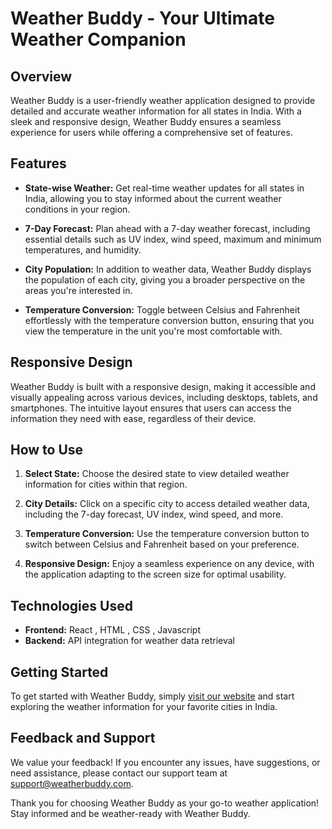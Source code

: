 # Weather Buddy - Your Ultimate Weather Companion

## Overview

Weather Buddy is a user-friendly weather application designed to provide detailed and accurate weather information for all states in India. With a sleek and responsive design, Weather Buddy ensures a seamless experience for users while offering a comprehensive set of features.

## Features

- **State-wise Weather:** Get real-time weather updates for all states in India, allowing you to stay informed about the current weather conditions in your region.

- **7-Day Forecast:** Plan ahead with a 7-day weather forecast, including essential details such as UV index, wind speed, maximum and minimum temperatures, and humidity.

- **City Population:** In addition to weather data, Weather Buddy displays the population of each city, giving you a broader perspective on the areas you're interested in.

- **Temperature Conversion:** Toggle between Celsius and Fahrenheit effortlessly with the temperature conversion button, ensuring that you view the temperature in the unit you're most comfortable with.

## Responsive Design

Weather Buddy is built with a responsive design, making it accessible and visually appealing across various devices, including desktops, tablets, and smartphones. The intuitive layout ensures that users can access the information they need with ease, regardless of their device.

## How to Use

1. **Select State:** Choose the desired state to view detailed weather information for cities within that region.

2. **City Details:** Click on a specific city to access detailed weather data, including the 7-day forecast, UV index, wind speed, and more.

3. **Temperature Conversion:** Use the temperature conversion button to switch between Celsius and Fahrenheit based on your preference.

4. **Responsive Design:** Enjoy a seamless experience on any device, with the application adapting to the screen size for optimal usability.

## Technologies Used

- **Frontend:** React , HTML , CSS , Javascript 
- **Backend:** API integration for weather data retrieval


## Getting Started

To get started with Weather Buddy, simply [visit our website](#) and start exploring the weather information for your favorite cities in India.

## Feedback and Support

We value your feedback! If you encounter any issues, have suggestions, or need assistance, please contact our support team at support@weatherbuddy.com.

Thank you for choosing Weather Buddy as your go-to weather application! Stay informed and be weather-ready with Weather Buddy.
